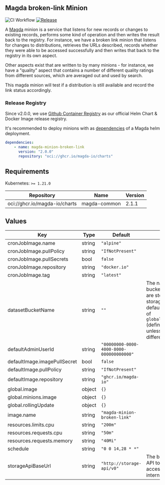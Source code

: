 ## Magda broken-link Minion

![CI Workflow](https://github.com/magda-io/magda-minion-broken-link/workflows/Main%20CI%20Workflow/badge.svg?branch=master) [![Release](https://img.shields.io/github/release/magda-io/magda-minion-broken-link.svg)](https://github.com/magda-io/magda-minion-broken-link/releases)

A [Magda](https://github.com/magda-io/magda) minion is a service that listens for new records or changes to existing records, performs some kind of operation and then writes the result back to the registry. For instance, we have a broken link minion that listens for changes to distributions, retrieves the URLs described, records whether they were able to be accessed successfully and then writes that back to the registry in its own aspect.

Other aspects exist that are written to by many minions - for instance, we have a "quality" aspect that contains a number of different quality ratings from different sources, which are averaged out and used by search.

This magda minion will test if a distribution is still available and record the link status accordingly.

### Release Registry

Since v2.0.0, we use [Github Container Registry](https://docs.github.com/en/packages/working-with-a-github-packages-registry/working-with-the-container-registry) as our official Helm Chart & Docker Image release registry.

It's recommended to deploy minions with as [dependencies](https://helm.sh/docs/topics/chart_best_practices/dependencies/) of a Magda helm deployment.

```yaml
dependencies:
    - name: magda-minion-broken-link
      version: "2.0.0"
      repository: "oci://ghcr.io/magda-io/charts"
```

## Requirements

Kubernetes: `>= 1.21.0`

| Repository                    | Name         | Version |
| ----------------------------- | ------------ | ------- |
| oci://ghcr.io/magda-io/charts | magda-common | 2.1.1   |

## Values

| Key                          | Type   | Default                                  | Description                                                                                                                                                                                                                                       |
| ---------------------------- | ------ | ---------------------------------------- | ------------------------------------------------------------------------------------------------------------------------------------------------------------------------------------------------------------------------------------------------- |
| cronJobImage.name            | string | `"alpine"`                               |                                                                                                                                                                                                                                                   |
| cronJobImage.pullPolicy      | string | `"IfNotPresent"`                         |                                                                                                                                                                                                                                                   |
| cronJobImage.pullSecrets     | bool   | `false`                                  |                                                                                                                                                                                                                                                   |
| cronJobImage.repository      | string | `"docker.io"`                            |                                                                                                                                                                                                                                                   |
| cronJobImage.tag             | string | `"latest"`                               |                                                                                                                                                                                                                                                   |
| datasetBucketName            | string | `""`                                     | The name of the storage bucket where all dataset files are stored. Should match storage API config. By default, it will use the value of `global.defaultDatasetBucket` (defined in `magda-core` chart) unless you specify a different value here. |
| defaultAdminUserId           | string | `"00000000-0000-4000-8000-000000000000"` |                                                                                                                                                                                                                                                   |
| defaultImage.imagePullSecret | bool   | `false`                                  |                                                                                                                                                                                                                                                   |
| defaultImage.pullPolicy      | string | `"IfNotPresent"`                         |                                                                                                                                                                                                                                                   |
| defaultImage.repository      | string | `"ghcr.io/magda-io"`                     |                                                                                                                                                                                                                                                   |
| global.image                 | object | `{}`                                     |                                                                                                                                                                                                                                                   |
| global.minions.image         | object | `{}`                                     |                                                                                                                                                                                                                                                   |
| global.rollingUpdate         | object | `{}`                                     |                                                                                                                                                                                                                                                   |
| image.name                   | string | `"magda-minion-broken-link"`             |                                                                                                                                                                                                                                                   |
| resources.limits.cpu         | string | `"200m"`                                 |                                                                                                                                                                                                                                                   |
| resources.requests.cpu       | string | `"50m"`                                  |                                                                                                                                                                                                                                                   |
| resources.requests.memory    | string | `"40Mi"`                                 |                                                                                                                                                                                                                                                   |
| schedule                     | string | `"0 0 14,28 * *"`                        |                                                                                                                                                                                                                                                   |
| storageApiBaseUrl            | string | `"http://storage-api/v0"`                | The base URL of the storage API to use when generating access URLs for MAGDA internal stored resources.                                                                                                                                           |
